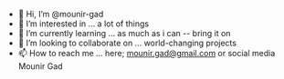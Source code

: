 - 👋 Hi, I’m @mounir-gad
- 👀 I’m interested in ... a lot of things
- 🌱 I’m currently learning ... as much as i can -- bring it on 
- 💞️ I’m looking to collaborate on ... world-changing projects 
- 📫 How to reach me ... here; mounir.gad@gmail.com or social media Mounir Gad

<!---
mounir-gad/mounir-gad is a ✨ special ✨ repository because its `README.md` (this file) appears on your GitHub profile.
You can click the Preview link to take a look at your changes.
--->
